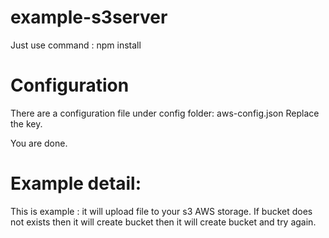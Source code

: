 # example-s3server
Just use command : npm install

# Configuration
There are a configuration file under config folder: aws-config.json
Replace the key.

You are done.

# Example detail:
This is example : it will upload file to your s3 AWS storage.
If bucket does not exists then it will create bucket then it will create bucket and try again.
 


